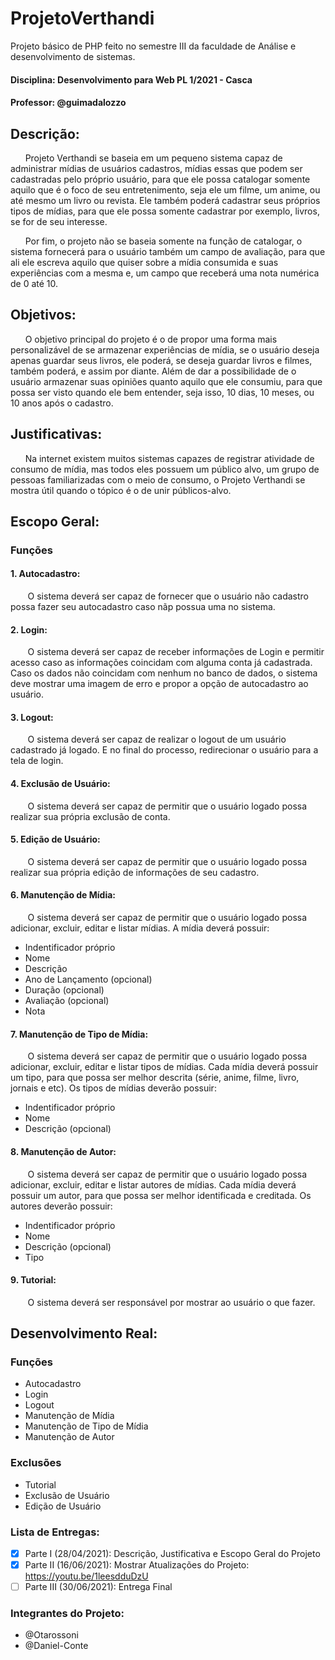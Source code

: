 # ProjetoVerthandi
Projeto básico de PHP feito no semestre III da faculdade de Análise e desenvolvimento de sistemas.

#### Disciplina: Desenvolvimento para Web PL 1/2021 - Casca
#### Professor: @guimadalozzo

## Descrição:

&nbsp;&nbsp;&nbsp;&nbsp;&nbsp;&nbsp;Projeto Verthandi se baseia em um pequeno sistema capaz de administrar mídias de usuários cadastros, mídias essas que podem ser cadastradas pelo próprio usuário, para que ele possa catalogar somente aquilo que é o foco de seu entretenimento, seja ele um filme, um anime, ou até mesmo um livro ou revista. Ele também poderá cadastrar seus próprios tipos de mídias, para que ele possa somente cadastrar por exemplo, livros, se for de seu interesse.

&nbsp;&nbsp;&nbsp;&nbsp;&nbsp;&nbsp;Por fim, o projeto não se baseia somente na função de catalogar, o sistema fornecerá para o usuário também um campo de avaliação, para que ali ele escreva aquilo que quiser sobre a mídia consumida e suas experiências com a mesma e, um campo que receberá uma nota numérica de 0 até 10.


## Objetivos:

&nbsp;&nbsp;&nbsp;&nbsp;&nbsp;&nbsp;O objetivo principal do projeto é o de propor uma forma mais personalizável de se armazenar experiências de mídia, se o usuário deseja apenas guardar seus livros, ele poderá, se deseja guardar livros e filmes, também poderá, e assim por diante. Além de dar a possibilidade de o usuário armazenar suas opiniões quanto aquilo que ele consumiu, para que possa ser visto quando ele bem entender, seja isso, 10 dias, 10 meses, ou 10 anos após o cadastro. 


## Justificativas:

&nbsp;&nbsp;&nbsp;&nbsp;&nbsp;&nbsp;Na internet existem muitos sistemas capazes de registrar atividade de consumo de mídia, mas todos eles possuem um público alvo, um grupo de pessoas familiarizadas com o meio de consumo, o Projeto Verthandi se mostra útil quando o tópico é o de unir públicos-alvo.


## Escopo Geral:

### Funções
#### 1. Autocadastro:
&nbsp;&nbsp;&nbsp;&nbsp;&nbsp;&nbsp; O sistema deverá ser capaz de fornecer que o usuário não cadastro possa fazer seu autocadastro caso nãp possua uma no sistema.

#### 2. Login:
&nbsp;&nbsp;&nbsp;&nbsp;&nbsp;&nbsp; O sistema deverá ser capaz de receber informações de Login e permitir acesso caso as informações coincidam com alguma conta já cadastrada. Caso os dados não coincidam com nenhum no banco de dados, o sistema deve mostrar uma imagem de erro e propor a opção de autocadastro ao usuário.

#### 3. Logout:
&nbsp;&nbsp;&nbsp;&nbsp;&nbsp;&nbsp; O sistema deverá ser capaz de realizar o logout de um usuário cadastrado já logado. E no final do processo, redirecionar o usuário para a tela de login.

#### 4. Exclusão de Usuário:
&nbsp;&nbsp;&nbsp;&nbsp;&nbsp;&nbsp; O sistema deverá ser capaz de permitir que o usuário logado possa realizar sua própria exclusão de conta.

#### 5. Edição de Usuário:
&nbsp;&nbsp;&nbsp;&nbsp;&nbsp;&nbsp; O sistema deverá ser capaz de permitir que o usuário logado possa realizar sua própria edição de informações de seu cadastro.

#### 6. Manutenção de Mídia:
&nbsp;&nbsp;&nbsp;&nbsp;&nbsp;&nbsp; O sistema deverá ser capaz de permitir que o usuário logado possa adicionar, excluir, editar e listar mídias. A mídia deverá possuir:
- Indentificador próprio
- Nome
- Descrição
- Ano de Lançamento (opcional)
- Duração (opcional)
- Avaliação (opcional)
- Nota

#### 7. Manutenção de Tipo de Mídia:
&nbsp;&nbsp;&nbsp;&nbsp;&nbsp;&nbsp; O sistema deverá ser capaz de permitir que o usuário logado possa adicionar, excluir, editar e listar tipos de mídias. Cada mídia deverá possuir um tipo, para que possa ser melhor descrita (série, anime, filme, livro, jornais e etc). Os tipos de mídias deverão possuir:
- Indentificador próprio
- Nome
- Descrição (opcional)

#### 8. Manutenção de Autor:
&nbsp;&nbsp;&nbsp;&nbsp;&nbsp;&nbsp; O sistema deverá ser capaz de permitir que o usuário logado possa adicionar, excluir, editar e listar autores de mídias. Cada mídia deverá possuir um autor, para que possa ser melhor identificada e creditada. Os autores deverão possuir:
- Indentificador próprio
- Nome
- Descrição (opcional)
- Tipo
 
#### 9. Tutorial:
&nbsp;&nbsp;&nbsp;&nbsp;&nbsp;&nbsp; O sistema deverá ser responsável por mostrar ao usuário o que fazer.


## Desenvolvimento Real:

### Funções
- Autocadastro
- Login
- Logout
- Manutenção de Mídia
- Manutenção de Tipo de Mídia
- Manutenção de Autor

### Exclusões 
- Tutorial
- Exclusão de Usuário
- Edição de Usuário


### Lista de Entregas:
- [X] Parte I (28/04/2021): Descrição, Justificativa e Escopo Geral do Projeto
- [X] Parte II (16/06/2021): Mostrar Atualizações do Projeto: https://youtu.be/1leesdduDzU
- [ ] Parte III (30/06/2021): Entrega Final

### Integrantes do Projeto:
- @Otarossoni
- @Daniel-Conte
